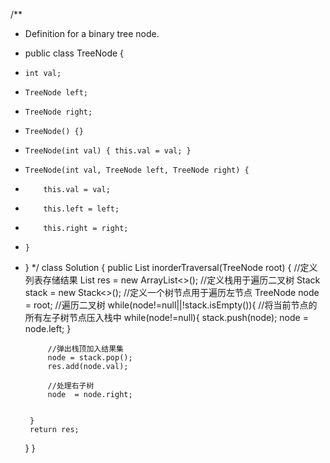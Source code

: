 /**
 * Definition for a binary tree node.
 * public class TreeNode {
 *     int val;
 *     TreeNode left;
 *     TreeNode right;
 *     TreeNode() {}
 *     TreeNode(int val) { this.val = val; }
 *     TreeNode(int val, TreeNode left, TreeNode right) {
 *         this.val = val;
 *         this.left = left;
 *         this.right = right;
 *     }
 * }
 */
class Solution {
    public List<Integer> inorderTraversal(TreeNode root) {
        //定义列表存储结果
        List<Integer> res  = new ArrayList<>();
        //定义栈用于遍历二叉树
        Stack<TreeNode> stack = new Stack<>();
        //定义一个树节点用于遍历左节点
        TreeNode node = root;
        //遍历二叉树
        while(node!=null||!stack.isEmpty()){
            //将当前节点的所有左子树节点压入栈中
            while(node!=null){
                stack.push(node);
                node = node.left;
            }

            //弹出栈顶加入结果集
            node = stack.pop();
            res.add(node.val);

            //处理右子树
            node  = node.right;
             

        }
        return res;

    }
}

